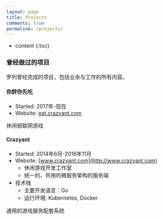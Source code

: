 ```yaml
---
layout: page
title: Projects
comments: true
permalink: /projects/
---
```


* content
{:toc}

### 曾经做过的项目
罗列曾经完成的项目，包括业余与工作的所有内容。

#### 你胖你先吃
* Started: 2017年-现在
* Website: [eat.crazyant.com](http://eat.crazyant.com)

休闲弱联网游戏

#### Crazyant
* Started: 2014年6月-2016年11月
* Website: [www.crazyant.com](http://www.crazyant.com)
   * 休闲游戏开发工作室
   * 统一的、共用的微服务架构的服务端
* 技术栈
   * 主要开发语言：Go
   * 运行环境: Kubernetes, Docker

通用的游戏服务配套系统
